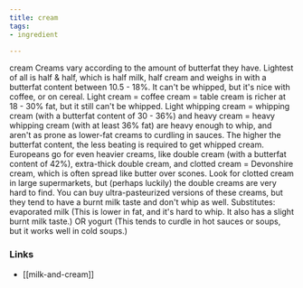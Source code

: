 ```yaml
---
title: cream
tags:
- ingredient

---
```

cream Creams vary according to the amount of butterfat they have. Lightest of all is half & half, which is half milk, half cream and weighs in with a butterfat content between 10.5 - 18%. It can't be whipped, but it's nice with coffee, or on cereal. Light cream = coffee cream = table cream is richer at 18 - 30% fat, but it still can't be whipped. Light whipping cream = whipping cream (with a butterfat content of 30 - 36%) and heavy cream = heavy whipping cream (with at least 36% fat) are heavy enough to whip, and aren't as prone as lower-fat creams to curdling in sauces. The higher the butterfat content, the less beating is required to get whipped cream. Europeans go for even heavier creams, like double cream (with a butterfat content of 42%), extra-thick double cream, and clotted cream = Devonshire cream, which is often spread like butter over scones. Look for clotted cream in large supermarkets, but (perhaps luckily) the double creams are very hard to find. You can buy ultra-pasteurized versions of these creams, but they tend to have a burnt milk taste and don't whip as well. Substitutes: evaporated milk (This is lower in fat, and it's hard to whip. It also has a slight burnt milk taste.) OR yogurt (This tends to curdle in hot sauces or soups, but it works well in cold soups.)

### Links

* [[milk-and-cream]]
